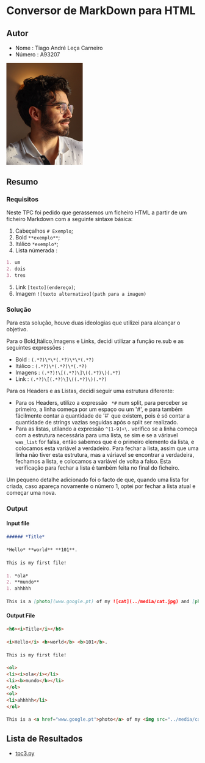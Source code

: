 # Conversor de MarkDown para HTML

## Autor
- Nome : Tiago André Leça Carneiro
- Número : A93207

<img src = "../media/722ff411-84c8-44a3-b34d-b639022e9b0e.jpg" alt = "eu" style="text-align = center;" width = "200">

## Resumo
### Requisitos

Neste TPC foi pedido que gerassemos um ficheiro HTML a partir de um ficheiro Markdown com a seguinte sintaxe básica:

1. Cabeçalhos `# Exemplo`;
2. Bold `**exemplo**`;
3. Itálico `*exemplo*`;
4. Lista númerada : 
```md
1. um
2. dois
3. tres
```
5. Link `[texto](endereço)`;
6. Imagem `![texto alternativo](path para a imagem)`

### Solução

Para esta solução, houve duas ideologias que utilizei para alcançar o objetivo.

Para o Bold,Itálico,Imagens e Links, decidi utilizar a função re.sub e as seguintes expressões :
- Bold : `(.*?)\*\*(.*?)\*\*(.*?)`
- Itálico : `(.*?)\*(.*?)\*(.*?)`
- Imagens : `(.*?)!\[(.*?)\]\((.*?)\)(.*?)`
- Link : `(.*?)\[(.*?)\]\((.*?)\)(.*?)`

Para os Headers e as Listas, decidi seguir uma estrutura diferente:
- Para os Headers, utilizo a expressão ` *#` num split, para perceber se primeiro, a linha começa por um espaço ou um '#', e para também fácilmente contar a quantidade de '#' que existem, pois é só contar a quantidade de strings vazias seguidas após o split ser realizado.
- Para as listas, utilando a expressão `^[1-9]+\.` verifico se a linha começa com a estrutura necessária para uma lista, se sim e se a váriavel `was_list` for falsa, então sabemos que é o primeiro elemento da lista, e colocamos esta variável a verdadeiro. Para fechar a lista, assim que uma linha não tiver esta estrutura, mas a váriavel se encontrar a verdadeira, fechamos a lista, e colocamos a variável de volta a falso. Esta verificação para fechar a lista é também feita no final do ficheiro.

Um pequeno detalhe adicionado foi o facto de que, quando uma lista for criada, caso apareça novamente o número 1, optei por fechar a lista atual e começar uma nova.

### Output

#### Input file

```md
###### *Title*

*Hello* **world** **101**.

This is my first file!

1. *ola*
2. **mundo**
1. ahhhhh

This is a [photo](www.google.pt) of my ![cat](../media/cat.jpg) and [photo2](www.google.pt) and ![cat](../media/cat.jpg)
```

#### Output File

```html
<h6><i>Title</i></h6>

<i>Hello</i> <b>world</b> <b>101</b>.

This is my first file!

<ol>
<li><i>ola</i></li>
<li><b>mundo</b></li>
</ol>
<ol>
<li>ahhhhh</li>
</ol>

This is a <a href="www.google.pt">photo</a> of my <img src="../media/cat.jpg" alt="cat"> and <a href="www.google.pt">photo2</a> and <img src="../media/cat.jpg" alt="cat">
```
## Lista de Resultados

- [tpc3.py](tpc3.py)

